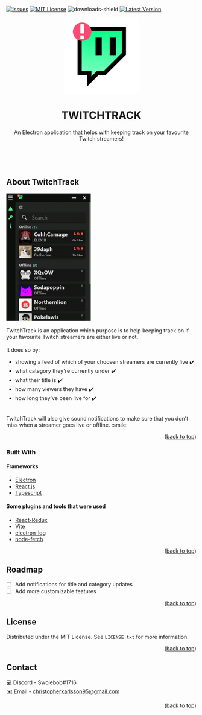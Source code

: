 

[![Issues][issues-shield]][issues-url]
[![MIT License][license-shield]][license-url]
![downloads-shield]
[![Latest Version][latest-version-shield]][latest-version-url]

<div align="center">
  <a href="https://github.com/ChristopherK95/twitch-track-electron">
  <img src="images/Logo.svg" alt="Logo" width="200" height="200">
  </a>
 
  <h1 align="center">TWITCHTRACK</h1>
 
  <p align="center">
    An Electron application that helps with keeping track on your favourite Twitch streamers!
  </p> 
 </div>
<br/>
<br/>
<br/>

## About TwitchTrack
![Application Name Screen Shot][app-screenshot]

TwitchTrack is an application which purpose is to help keeping track on if your favourite Twitch streamers are either live or not.\
<br/>
It does so by: 
- showing a feed of which of your choosen streamers are currently live :heavy_check_mark:
- what category they're currently under :heavy_check_mark:
- what their title is :heavy_check_mark:
- how many viewers they have :heavy_check_mark:
- how long they've been live for :heavy_check_mark:
<br/>
TwitchTrack will also give sound notifications to make sure that you don't miss when a streamer goes live or offline.
:smile:

<p align="right">(<a href="#top">back to top</a>)</p>


### Built With

#### Frameworks
- [Electron](https://www.electronjs.org/)
- [React.js](https://reactjs.org/)
- [Typescript](https://www.typescriptlang.org/)

#### Some plugins and tools that were used
- [React-Redux](https://react-redux.js.org/)
- [Vite](https://vitejs.dev)
- [electron-log](https://www.npmjs.com/package/electron-log/)
- [node-fetch](https://www.npmjs.com/package/node-fetch/)

<p align="right">(<a href="#top">back to top</a>)</p>

## Roadmap

- [ ] Add notifications for title and category updates
- [ ] Add more customizable features

<p align="right">(<a href="#top">back to top</a>)</p>

## License

Distributed under the MIT License. See `LICENSE.txt` for more information.

<p align="right">(<a href="#top">back to top</a>)</p>

## Contact

:computer: Discord - Swolebob#1716
<br/>
:envelope: Email - christopherkarlsson95@gmail.com

<p align="right">(<a href="#top">back to top</a>)</p>

[issues-shield]: https://img.shields.io/github/issues/ChristopherK95/twitch-track-electron?color=orange&style=for-the-badge
[issues-url]: https://github.com/ChristopherK95/twitch-track-electron/issues
[license-shield]: https://img.shields.io/github/license/ChristopherK95/twitch-track-electron?color=%2357c1ff&style=for-the-badge
[license-url]: https://github.com/ChristopherK95/twitch-track-electron/blob/master/LICENSE.txt
[downloads-shield]: https://img.shields.io/github/downloads/ChristopherK95/twitch-track-electron/total?color=%230fffb3&style=for-the-badge
[latest-version-shield]: https://img.shields.io/github/v/release/ChristopherK95/twitch-track-electron?style=for-the-badge
[latest-version-url]: https://github.com/ChristopherK95/twitch-track-electron/releases/latest
[app-screenshot]: images/GifPreview.gif